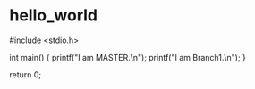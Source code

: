# hello_world
#include <stdio.h>

int main()
{
  printf("I am MASTER.\n");
  printf("I am Branch1.\n");
}

return 0;
